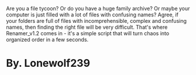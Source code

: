 Are you a file tycoon? Or do you have a huge family archive? Or maybe your computer is just filled with a lot of files with confusing names? Agree, if your folders are full of files with incomprehensible, complex and confusing names, then finding the right file will be very difficult. That's where Renamer_v1.2 comes in - it's a simple script that will turn chaos into organized order in a few seconds.
# By. Lonewolf239
